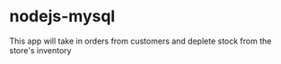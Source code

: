 # nodejs-mysql
This app will take in orders from customers and deplete stock from the store's inventory
